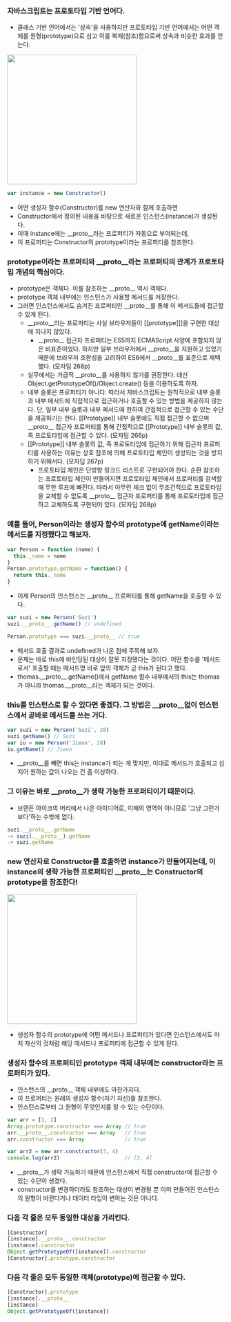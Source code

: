 ### 자바스크립트는 프로토타입 기반 언어다.

- 클래스 기반 언어에서는 '상속'을 사용하지만 프로토타입 기반 언어에서는 어떤 객체를 원형(prototype)으로 삼고 이를 복제(참조)함으로써 상속과 비슷한 효과를 얻는다.

<img width="300" alt="" src="https://github.com/user-attachments/assets/1159e308-1905-46d0-807e-1ad92c3bd40c" />

```javascript
var instance = new Constructor()
```

- 어떤 생성자 함수(Constructor)를 new 연산자와 함께 호출하면
- Constructor에서 정의된 내용을 바탕으로 새로운 인스턴스(instance)가 생성된다.
- 이때 instance에는 __proto__라는 프로퍼티가 자동으로 부여되는데,
- 이 프로퍼티는 Constructor의 prototype이라는 프로퍼티를 참조한다.

### prototype이라는 프로퍼티와 __proto__라는 프로퍼티의 관계가 프로토타입 개념의 핵심이다.

- prototype은 객체다. 이를 참조하는 \_\_proto__ 역시 객체다.
- prototype 객체 내부에는 인스턴스가 사용할 메서드를 저장한다.
- 그러면 인스턴스에서도 숨겨진 프로퍼티인 __proto__를 통해 이 메서드들에 접근할 수 있게 된다.
  - __proto__라는 프로퍼티는 사실 브라우저들이 \[\[prototype]]]을 구현한 대상에 지나지 않았다.
    - \_\_proto__ 접근자 프로퍼티는 ES5까지 ECMAScript 사양에 포함되지 않은 비표준이었다. 하지만 일부 브라우저에서 __proto__을 지원하고 있었기 때문에 브라우저 호환성을 고려하여 ES6에서 __proto__를 표준으로 채택했다. (모자딥 268p)
  - 실무에서는 가급적 __proto__를 사용하지 않기를 권장한다. 대신 Object.getPrototypeOf()/Object.create() 등을 이용하도록 하자.
  - 내부 슬롯은 프로퍼티가 아니다. 따라서 자바스크립트는 원칙적으로 내부 슬롯과 내부 메서드에 직접적으로 접근하거나 호출할 수 있는 방법을 제공하지 않는다. 단, 일부 내부 슬롯과 내부 메서드에 한하여 간접적으로 접근할 수 있는 수단을 제공하기는 한다. \[\[Prototype]] 내부 슬롯에도 직접 접근할 수 없으며 \_\_proto__ 접근자 프로퍼티를 통해 간접적으로 \[\[Prototype]] 내부 슬롯의 값, 즉 프로토타입에 접근할 수 있다. (모자딥 266p)
  - \[\[Prototype]] 내부 슬롯의 값, 즉 프로토타입에 접근하기 위해 접근자 프로퍼티를 사용하는 이유는 상호 참조에 의해 프로토타입 체인이 생성되는 것을 방지하기 위해서다. (모자딥 267p)
    - 프로토타입 체인은 단방향 링크드 리스트로 구현되어야 한다. 순환 참조하는 프로토타입 체인이 만들어지면 프로토타입 체인에서 프로퍼티를 검색할 때 무한 루프에 빠진다. 따라서 아무런 체크 없이 무조건적으로 프로토타입을 교체할 수 없도록 \_\_proto__ 접근자 프로퍼티를 통해 프로토타입에 접근하고 교체하도록 구현되어 있다. (모자딥 268p)

### 예를 들어, Person이라는 생성자 함수의 prototype에 getName이라는 메서드를 지정했다고 해보자.

```javascript
var Person = function (name) {
  this._name = name
}
Person.prototype.getName = function() {
  return this._name
}
```

- 이제 Person의 인스턴스는 \_\_proto__ 프로퍼티를 통해 getName을 호출할 수 있다.

```javascript
var suzi = new Person('Suzi')
suzi.__proto__.getName() // undefined

Person.prototype === suzi.__proto__ // true
```

- 메서드 호출 결과로 undefined가 나온 점에 주목해 보자.
- 문제는 바로 this에 바인딩된 대상이 잘못 지정됐다는 것이다. 어떤 함수를 '메서드로서' 호출할 때는 메서드명 바로 앞의 객체가 곧 this가 된다고 했다.
- thomas.\_\_proto__.getName()에서 getName 함수 내부에서의 this는 thomas가 아니라 thomas.__proto__라는 객체가 되는 것이다.

### this를 인스턴스로 할 수 있다면 좋겠다. 그 방법은 __proto__없이 인스턴스에서 곧바로 메서드를 쓰는 거다.

```javascript
var suzi = new Person('Suzi', 28)
suzi.getName() // Suzi
var iu = new Person('Jieun', 28)
iu.getName() // Jieun
```

- __proto__를 빼면 this는 instance가 되는 게 맞지만, 이대로 메서드가 호출되고 심지어 원하는 값이 나오는 건 좀 이상하다.

### 그 이유는 바로 __proto__가 생략 가능한 프로퍼티이기 때문이다.

- 브랜든 아이크의 머리에서 나온 아이디어로, 이해의 영역이 아니므로 '그냥 그런가보다'하는 수밖에 없다.

```javascript
suzi.__proto__.getName
-> suzi(.__proto__).getName
-> suzi.getName
```

### new 연산자로 Constructor를 호출하면 instance가 만들어지는데, 이 instance의 생략 가능한 프로퍼티인 __proto__는 Constructor의 prototype을 참조한다!

<img width="300" alt="" src="https://github.com/user-attachments/assets/ded02f78-9606-46f3-a362-b917f320ecc2" />

- 생성자 함수의 prototype에 어떤 메서드나 프로퍼티가 있다면 인스턴스에서도 마치 자신의 것처럼 해당 메서드나 프로퍼티에 접근할 수 있게 된다.

### 생성자 함수의 프로퍼티인 prototype 객체 내부에는 constructor라는 프로퍼티가 있다.

- 인스턴스의 \_\_proto__ 객체 내부에도 마찬가지다.
- 이 프로퍼티는 원래의 생성자 함수(자기 자신)를 참조한다.
- 인스턴스로부터 그 원형이 무엇인지를 알 수 있는 수단이다.

```javascript
var arr = [1, 2]
Array.prototype.constructor === Array // true
arr.__proto__.constructor === Array   // true
arr.constructor === Array             // true

var arr2 = new arr.constructor(3, 4)
console.log(arr2)                     // [3, 4]
```

- __proto__가 생략 가능하기 때문에 인스턴스에서 직접 constructor에 접근할 수 있는 수단이 생겼다.
- constructor를 변경하더라도 참조하는 대상이 변경될 뿐 이미 만들어진 인스턴스의 원형이 바뀐다거나 데이터 타입이 변하는 것은 아니다.

### 다음 각 줄은 모두 동일한 대상을 가리킨다.

```javascript
[Constructor]
[instance].__proto__.constructor
[instance].constructor
Object.getPrototypeOf([instance]).constructor
[Constructor].prototype.constructor
```

### 다음 각 줄은 모두 동일한 객체(prototype)에 접근할 수 있다.

```javascript
[Constructor].prototype
[instance].__proto__
[instance]
Object.getPrototypeOf([instance])
```
